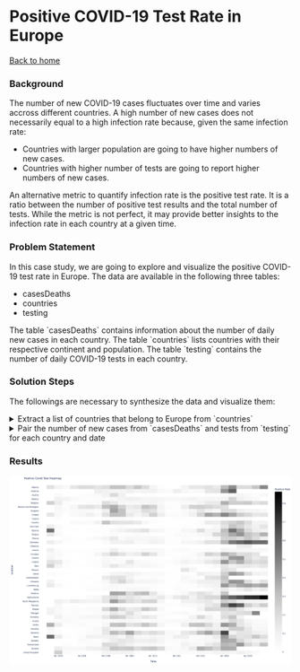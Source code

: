 <h1>Positive COVID-19 Test Rate in Europe</h1>
<a href="../README.md">Back to home</a>

<div id="background">
  <h3>Background</h3>
  <p>
    The number of new COVID-19 cases fluctuates over time and varies accross different countries.
    A high number of new cases does not necessarily equal to a high infection rate because, given the same infection rate:
    <ul>
      <li>Countries with larger population are going to have higher numbers of new cases.</li>
      <li>Countries with higher number of tests are going to report higher numbers of new cases.</li>
    </ul>
    An alternative metric to quantify infection rate is the positive test rate.
    It is a ratio between the number of positive test results and the total number of tests.
    While the metric is not perfect, it may provide better insights to the infection rate in each country at a given time.
  </p>
</div>

<div id="problem">
  <h3>Problem Statement</h3>
  <p>
    In this case study, we are going to explore and visualize the positive COVID-19 test rate in Europe.
    The data are available in the following three tables:
    <ul>
      <li>casesDeaths</li>
      <li>countries</li>
      <li>testing</li>
    </ul>
    The table `casesDeaths` contains information about the number of daily new cases in each country.
    The table `countries` lists countries with their respective continent and population.
    The table `testing` contains the number of daily COVID-19 tests in each country.
  </p>
</div>

<div id="solution">
  <h3>Solution Steps</h3>
  <p>
    The followings are necessary to synthesize the data and visualize them:
  </p>
  <details>
    <summary>
    Extract a list of countries that belong to Europe from `countries`
    </summary>
    <pre>
WITH `europe` AS (
  SELECT `country`
  FROM `covid`.`countries`
  WHERE `continent` = 'Europe'
)</pre>
  </details>
  <details>
    <summary>
    Pair the number of new cases from `casesDeaths` and tests from `testing` for each country and date
    </summary>
    <pre>
SELECT
  DATE_FORMAT(cd.`date`, '%Y-%m') AS `yearMonth`,
  cd.`location`,
  COALESCE(SUM(cd.`newCases`) / NULLIF(SUM()ct.`smoothedDailyChange`, 0), 0)
    AS `positiveRate`,
FROM `covid`.`casesDeaths` AS cd
  JOIN `covid`.`testing` AS ct
    ON ct.`entity` LIKE CONCAT(cd.`location`, '%') AND ct.`date` = cd.`date`
WHERE cd.`location` IN (SELECT `country` FROM `europe`)
  AND cd.`date` BETWEEN '2019-01-01' AND '2023-12-31'
GROUP BY `yearMonth`, `location`
HAVING `positiveRate` <= 1;</pre>
  </details>
</div>

<div id="results">
  <h3>Results</h3>
  <img src="../assets/images/positiveRateEurope.png">
</div>
